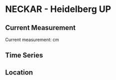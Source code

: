 # NECKAR - Heidelberg UP

## Current Measurement

Current measurement: <Value topic="rivers/pegel-online/NECKAR/Heidelberg_UP/measurementValue"/> cm

## Time Series

<TimeSeries topic="rivers/pegel-online/NECKAR/Heidelberg_UP/measurementValue" period="week" />

## Location

<WorldMap>
  <Marker lat="49.41468790153965" lon="8.717737397665669" labelTopic="rivers/pegel-online/NECKAR/Heidelberg_UP" />
</WorldMap>

